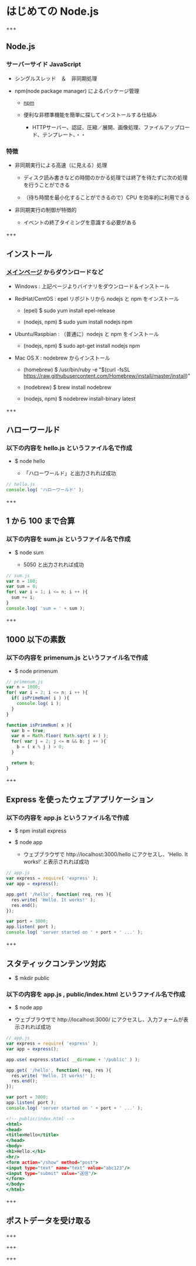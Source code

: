 # はじめての Node.js 



+++

## Node.js

### サーバーサイド JavaScript

- シングルスレッド　＆　非同期処理

- npm(node package manager) によるパッケージ管理

    - [npm](https://www.npmjs.com/)

    - 便利な非標準機能を簡単に探してインストールする仕組み

        - HTTPサーバー、認証、圧縮／展開、画像処理、ファイルアップロード、テンプレート、・・

### 特徴

- 非同期実行による高速（に見える）処理

    - ディスク読み書きなどの時間のかかる処理では終了を待たずに次の処理を行うことができる

    - （待ち時間を最小化することができるので）CPU を効率的に利用できる

- 非同期実行の制御が特徴的

    - イベントの終了タイミングを意識する必要がある

+++

## インストール

### [メインページ](https://nodejs.org/) からダウンロードなど

- Windows : 上記ページよりバイナリをダウンロード＆インストール

- RedHat/CentOS : epel リポジトリから nodejs と npm をインストール

    - (epel) $ sudo yum install epel-release

    - (nodejs, npm) $ sudo yum install nodejs npm

- Ubuntu/Raspbian : （普通に）nodejs と npm をインストール

    - (nodejs, npm) $ sudo apt-get install nodejs npm

- Mac OS X : nodebrew からインストール

    - (homebrew) $ /usr/bin/ruby -e "$(curl -fsSL https://raw.githubusercontent.com/Homebrew/install/master/install)"

    - (nodebrew) $ brew install nodebrew

    - (nodejs, npm) $ nodebrew install-binary latest

+++

## ハローワールド

### 以下の内容を hello.js というファイル名で作成

- $ node hello

    - 「ハローワールド」と出力されれば成功

```hello.js
// hello.js
console.log( 'ハローワールド' );
```

+++

## 1 から 100 まで合算

### 以下の内容を sum.js というファイル名で作成

- $ node sum

    - 5050 と出力されれば成功

```sum.js
// sum.js
var n = 100;
var sum = 0;
for( var i = 1; i <= n; i ++ ){
  sum += i;
}
console.log( 'sum = ' + sum );
```

+++

## 1000 以下の素数

### 以下の内容を primenum.js というファイル名で作成

- $ node primenum

```primenum.js
// primenum.js
var n = 1000;
for( var i = 2; i <= n; i ++ ){
  if( isPrimeNum( i ) ){
    console.log( i );
  }
}

function isPrimeNum( x ){
  var b = true;
  var m = Math.floor( Math.sqrt( x ) );
  for( var j = 2; j <= m && b; j ++ ){
    b = ( x % j ) > 0;
  }

  return b;
}
```

+++

## Express を使ったウェブアプリケーション

### 以下の内容を app.js というファイル名で作成

- $ npm install express

- $ node app

    - ウェブブラウザで http://localhost:3000/hello にアクセスし、'Hello. It works!' と表示されれば成功

```app.js
// app.js
var express = require( 'express' );
var app = express();

app.get( '/hello', function( req, res ){
  res.write( 'Hello. It works!' );
  res.end();
});

var port = 3000;
app.listen( port );
console.log( 'server started on ' + port + ' ...' );
```

+++

## スタティックコンテンツ対応

- $ mkdir public

### 以下の内容を app.js , public/index.html というファイル名で作成

- $ node app

- ウェブブラウザで http://localhost:3000/ にアクセスし、入力フォームが表示されれば成功

```app.js
// app.js
var express = require( 'express' );
var app = express();

app.use( express.static( __dirname + '/public' ) );

app.get( '/hello', function( req, res ){
  res.write( 'Hello. It works!' );
  res.end();
});

var port = 3000;
app.listen( port );
console.log( 'server started on ' + port + ' ...' );
```

```public/index.html
<!-- public/index.html -->
<html>
<head>
<title>Hello</title>
</head>
<body>
<h1>Hello.</h1>
<hr/>
<form action="/show" method="post">
<input type="text" name="text" value="abc123"/>
<input type="submit" value="送信"/>
</form>
</body>
</html>
```

+++

## ポストデータを受け取る


+++



+++



+++




